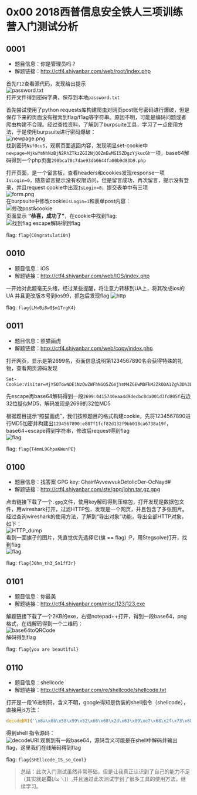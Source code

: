 # 0x00 2018西普信息安全铁人三项训练营入门测试分析

## 0001

- 题目信息：你是管理员吗？
- 解题链接：http://ctf4.shiyanbar.com/web/root/index.php

首先`F12`查看源代码，发现给出提示  
![password.txt](http://www.1000delta.top/imagebase/img/password.png)  
打开文件得到密码字典，保存到本地`password.txt`

首先尝试使用了python requests库构建爬虫对网页post账号密码进行爆破，但是保存下来的页面没有搜索到flag/f1ag等字符串。原因不明，可能是编码问题或者爬虫构建不合理。经过查找资料，了解到了burpsuite工具，学习了一点使用方法，于是使用burpsuite进行密码爆破：   
![newpage.png](http://www.1000delta.top/imagebase/img/newpage.png)  
找到密码`Nsf0cuS`，观察页面返回内容，发现明显set-cookie中`newpage=MjkwYmNhNzBjN2RhZTkzZGI2NjQ0ZmEwMGI5ZDgzYjkucGh`一项，base64解码得到一个php页面`290bca70c7dae93db6644fa00b9d83b9.php`

打开页面，是一个留言板，查看headers和cookies发现response一项`IsLogin=0`，随意留言提示没有权限访问，但是留言成功，再次留言，提示没有登录，并且request cookie中出现`IsLogin=0`，提交表单中有三项  
![form.png](http://www.1000delta.top/imagebase/img/form.png)  
在burpsuite中修改cookie`IsLogin=1`和表单post内容：  
![修改post&cookie](http://www.1000delta.top/imagebase/img/root_1.png)  
页面显示 **“恭喜，成功了”**，在cookie中找到flag:  
![找到flag](http://www.1000delta.top/imagebase/img/flag_1.png)
escape解码得到flag

flag: `flag{C0ngratulati0n}`

## 0010

- 题目信息：iOS
- 解题链接：http://ctf4.shiyanbar.com/web/IOS/index.php

一开始对此题毫无头绪，经过某些提醒，将注意力转移到UA上，将其改成ios的UA 并且更改版本号到ios99，抓包后发现flag
![http](http://www.1000delta.top/imagebase/img/2_http_stream.jpg)

flag: `flag{LMvBi8w9$m1TrgK4}`

## 0011

- 题目信息：照猫画虎
- 解题链接：http://ctf4.shiyanbar.com/web/copy/index.php

打开网页，显示是第2699名，页面信息说明第1234567890名会获得特殊的礼物，查看网页源码发现
```http
Set-Cookie:Visitor=MjY5OTowNDE1NzQwZWFhNGQ5ZGVjYmM4ZGEwMDFkM2ZkODA1Zg%3D%3D
```
先escape再base64解码得到一段`2699:0415740eaa4d9decbc8da001d3fd805f`右边32位疑似MD5，解码发现是2699的32位MD5

根据题目提示“照猫画虎”，我们按照题目的格式构建cookie，先将1234567890进行MD5加密并构建出`1234567890:e807f1fcf82d132f9bb018ca6738a19f`，base64+escape得到字符串，修改后request得到flag  
![flag](http://www.1000delta.top/imagebase/img/3_flag.png)  

flag: `flag{T4mmL9GhpaKWunPE}`

## 0100

- 题目信息：找答案 GPG key: GhairfAvvewvukDetolicDer-OcNayd#
- 解题链接：http://ctf4.shiyanbar.com/ste/gpg/john.tar.gz.gpg

点击链接下载了一个`.gpg`文件，使用key解码得到压缩包，打开发现是数据包文件，用wireshark打开，过滤HTTP包，发现是一个网页，并且包含了多张图片。经过查询wireshark的使用方法，了解到“导出对象”功能，导出全部HTTP对象，如下：  
![HTTP_dump](http://www.1000delta.top/imagebase/img/http_dump.png)  
看到一面旗子的图片，凭直觉优先选择它(旗 == flag) :P，用Stegsolve打开，找到flag  
![flag](http://www.1000delta.top/imagebase/img/4_flag.png)  

flag: `flag{J0hn_th3_Sn1ff3r}`

## 0101

- 题目信息：你最美
- 解题链接：http://ctf4.shiyanbar.com/misc/123/123.exe

解题链接下载了一个2KB的exe，右键notepad++打开，得到一段base64，png格式，在线解码得到一个二维码：  
![base64toQRCode](http://www.1000delta.top/imagebase/img/5_base64toQRcode.jpg)  
解码得到flag

flag: `flag{you are beautiful}`

## 0110

- 题目信息：shellcode
- 解题链接：http://ctf4.shiyanbar.com/re/shellcode/shellcode.txt
 
打开是一段16进制码，含义不明，google得知是伪装的shell指令（shellcode），直接用js方法： 
```js
decodeURI('\x6a\x0b\x58\x99\x52\x66\x68\x2d\x63\x89\xe7\x68\x2f\x73\x68\x00\x68\x2f\x62\x69\x6e\x89\xe3\x52\xe8\x34\x00\x00\x00\x65\x63\x68\x6f\x20\x5a\x6d\x78\x68\x5a\x33\x74\x54\x53\x45\x56\x73\x62\x47\x4e\x76\x5a\x47\x56\x66\x53\x56\x4e\x66\x63\x32\x39\x66\x51\x32\x39\x76\x62\x48\x30\x4b\x7c\x62\x61\x73\x65\x36\x34\x20\x2d\x64\x00\x57\x53\x89\xe1\xcd\x80');
```
得到shell 指令源码：  
![decodeURI](http://www.1000delta.top/imagebase/img/6_decodeURI.png)
观察到有一段base64，源码含义可能是在shell中解码并输出flag，这里我们在线解码得到flag

flag: `flag{SHEllcode_IS_so_Cool}`

> 总结：此次入门测试虽然非常基础，但是让我真正认识到了自己的能力不足（其实就是**菜**(*/ω＼*)）,并且通过此次测试学到了很多工具的使用方法，继续学习。